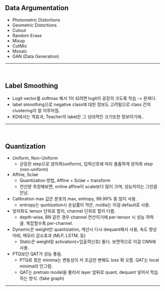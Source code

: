 ## Data Argumentation  
* Photometric Distortions  
* Geometric Distortions  
* Cutout  
* Random Erase
* Mixup
* CutMix
* Mosaic
* GAN (Data Generation)

-------------------------------------------------------
<br/>

## Label Smoothing  
* Logit vector를 softmax 해서 1이 되려면 logit이 굉장히 크도록 학습 -> 문제다.
* label smoothing으로 negative class에 대한 정보도 고려됨으로 class 간의 clustering이 잘 이루어짐.  
* KD에서는 역효과, Teacher의 label은 그 상대적인 크기또한 정보이기에..  

-------------------------------------------------------
<br/>

##  Quantization
* Uniform, Non-Uniform
  * 균등한 step으로 양자화(uniform), 입력신호에 따라 촘촘하게 양자화 step (non-uniform)
* Affine, Sclae
  * Quantization 방법, Affine = Sclae + transform
  * 연산량 측정해보면, online affine이 scale보다 많이 크며, 성능차이는 그만큼 안남.
* Calibration max 값은 분포의 max, entropy, 99.99% 중 많이 사용.
  * entropy는 quntization시 손실률이 적은, nvidia는 이걸 default로 사용.
* 양자화도 tensor 단위로 할지, channel 단위로 할지 다름.
  * depth-wise, BN 같은 경우 channel 연산이기에 per-tensor 시 성능 하락 큼. 복잡할수록 per-channel.
* Dynamic은 weight만 quantization, 계산시 다시 dequant해서 사용, 속도 향상 미비, 메모리 감소효과 (MLP, LSTM, 등)
  * Static은 weight랑 activation(=입출력신호) 둘다. 보편적으로 이걸 CNN에 사용.
* PTQ보단 QAT가 성능 좋음.
  * PTQ로 찾은 minima는 변동성이 커 조금만 변해도 loss 확 오름. QAT는 local minima라 안그럼.
  * QAT는 pretrain model을 불러서 layer 앞뒤로 quant, dequant 넣어서 학습하는 방식. (fake graph)

-------------------------------------------------------
<br/>
